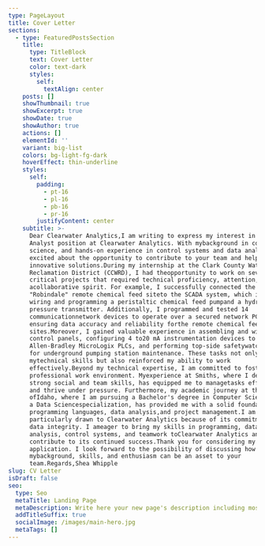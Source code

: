 ```yaml
---
type: PageLayout
title: Cover Letter
sections:
  - type: FeaturedPostsSection
    title:
      type: TitleBlock
      text: Cover Letter
      color: text-dark
      styles:
        self:
          textAlign: center
    posts: []
    showThumbnail: true
    showExcerpt: true
    showDate: true
    showAuthor: true
    actions: []
    elementId: ''
    variant: big-list
    colors: bg-light-fg-dark
    hoverEffect: thin-underline
    styles:
      self:
        padding:
          - pt-16
          - pl-16
          - pb-16
          - pr-16
        justifyContent: center
    subtitle: >-
      Dear Clearwater Analytics,I am writing to express my interest in the Data
      Analyst position at Clearwater Analytics. With mybackground in computer
      science, and hands-on experience in control systems and data analysis, Iam
      excited about the opportunity to contribute to your team and help drive
      innovative solutions.During my internship at the Clark County Water
      Reclamation District (CCWRD), I had theopportunity to work on several
      critical projects that required technical proficiency, attention, and
      acollaborative spirit. For example, I successfully connected the
      "Robindale" remote chemical feed siteto the SCADA system, which involved
      wiring and programming a peristaltic chemical feed pumpand a hydrostatic
      pressure transmitter. Additionally, I programmed and tested 14
      communicationnetwork devices to operate over a secured network PCN,
      ensuring data accuracy and reliability forthe remote chemical feed
      sites.Moreover, I gained valuable experience in assembling and wiring
      control panels, configuring 4 to20 mA instrumentation devices to
      Allen-Bradley MicroLogix PLCs, and performing top-side safetywatch duties
      for underground pumping station maintenance. These tasks not only honed
      mytechnical skills but also reinforced my ability to work
      effectively.Beyond my technical expertise, I am committed to fostering a
      professional work environment. Myexperience at Smiths, where I developed
      strong social and team skills, has equipped me to managetasks efficiently
      and thrive under pressure. Furthermore, my academic journey at the College
      ofIdaho, where I am pursuing a Bachelor's degree in Computer Science with
      a Data Sciencespecialization, has provided me with a solid foundation in
      programming languages, data analysis,and project management.I am
      particularly drawn to Clearwater Analytics because of its commitment to
      data integrity. I ameager to bring my skills in programming, data
      analysis, control systems, and teamwork toClearwater Analytics and
      contribute to its continued success.Thank you for considering my
      application. I look forward to the possibility of discussing how
      mybackground, skills, and enthusiasm can be an asset to your
      team.Regards,Shea Whipple
slug: CV Letter
isDraft: false
seo:
  type: Seo
  metaTitle: Landing Page
  metaDescription: Write here your new page's description including most relevant keywords.
  addTitleSuffix: true
  socialImage: /images/main-hero.jpg
  metaTags: []
---
```

